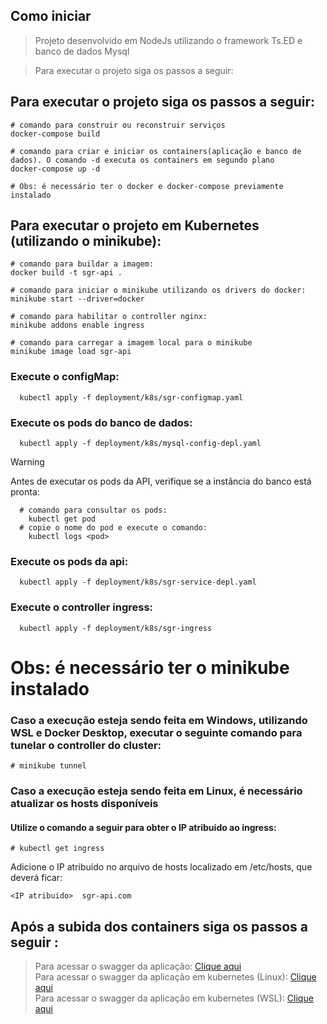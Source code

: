  ## Como iniciar

> Projeto desenvolvido em NodeJs utilizando o framework Ts.ED e banco de dados Mysql

> Para executar o projeto siga os passos a seguir:

## Para executar o projeto siga os passos a seguir:

```
# comando para construir ou reconstruir serviços
docker-compose build

# comando para criar e iniciar os containers(aplicação e banco de dados). O comando -d executa os containers em segundo plano
docker-compose up -d

# Obs: é necessário ter o docker e docker-compose previamente instalado

```

## Para executar o projeto em Kubernetes (utilizando o minikube):

```
# comando para buildar a imagem:
docker build -t sgr-api .

# comando para iniciar o minikube utilizando os drivers do docker:
minikube start --driver=docker

# comando para habilitar o controller nginx:
minikube addons enable ingress

# comando para carregar a imagem local para o minikube
minikube image load sgr-api
```

### Execute o configMap:
```
  kubectl apply -f deployment/k8s/sgr-configmap.yaml
```
### Execute os pods do banco de dados:
```
  kubectl apply -f deployment/k8s/mysql-config-depl.yaml
```
> [!WARNING]  
> Antes de executar os pods da API, verifique se a instância do banco está pronta:
```
  # comando para consultar os pods:
    kubectl get pod
  # copie o nome do pod e execute o comando:
    kubectl logs <pod>
```
### Execute os pods da api:
```
  kubectl apply -f deployment/k8s/sgr-service-depl.yaml
```
### Execute o controller ingress:
```
  kubectl apply -f deployment/k8s/sgr-ingress
```

# Obs: é necessário ter o minikube instalado


### Caso a execução esteja sendo feita em Windows, utilizando WSL e Docker Desktop, executar o seguinte comando para tunelar o controller do cluster:

```
# minikube tunnel
```

### Caso a execução esteja sendo feita em Linux, é necessário atualizar os hosts disponíveis
#### Utilize o comando a seguir para obter o IP atribuído ao ingress:
```
# kubectl get ingress
```
Adicione o IP atribuído no arquivo de hosts localizado em /etc/hosts, que deverá ficar:  
```
<IP atribuido>  sgr-api.com
```

## Após a subida dos containers siga os passos a seguir :

> Para acessar o swagger da aplicação: <a href="http://localhost:8083/doc">Clique aqui</a>  
> Para acessar o swagger da aplicação em kubernetes (Linux): <a href="sgr-api.com/doc">Clique aqui</a>  
> Para acessar o swagger da aplicação em kubernetes (WSL): <a href="http://127.0.0.1/doc/">Clique aqui</a>
